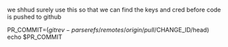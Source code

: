 
we shhud surely use this so that we can find the keys and cred  before code is pushed to github

PR_COMMIT=$(git rev-parse refs/remotes/origin/pull/$CHANGE_ID/head)
echo $PR_COMMIT
